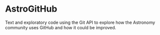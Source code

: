 AstroGitHub
===========

Text and exploratory code using the Git API to explore how the Astronomy community uses GitHub and how it could be improved.
